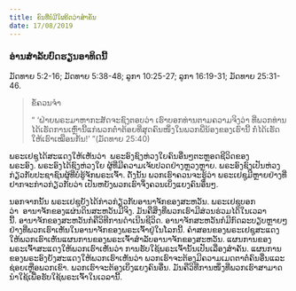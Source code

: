 ```yaml
---
title: ຄົນທີ່ບໍ່ມີໃຜຄິດວ່າສຳຄັນ
date: 17/08/2019
---
```


### ອ່ານສຳລັບບົດຮຽນອາທິດນີ້
ມັດທາຍ 5:2-16; ມັດທາຍ 5:38-48; ລູກາ 10:25-27; ລູກາ 16:19-31; ມັດທາຍ 25:31-46.

> <p>ຂໍ້ຄວນຈຳ</p>
> “ ‘ຝ່າຍພຣະມາຫາກະສັດຈະຊົງຕອບວ່າ ເຮົາບອກທ່ານຕາມຄວາມຈິງວ່າ ທີ່ພວກທ່ານໄດ້ເຮັດການເຫຼົ່ານີ້ແກ່ພວກຕ່ຳຕ້ອຍທີ່ສຸດຄົນໜຶ່ງໃນພວກພີ່ນ້ອງຂອງເຮົານີ້ ກໍ່ໄດ້ເຮັດໃຫ້ເຮົາເໝືອນກັນ!’ ”(ມັດທາຍ 25:40)

ພຣະເຢຊູໄດ້ສະແດງໃຫ້ເຫັນວ່າ  ພຣະອົງຊົງຫ່ວງໃຍຄົນອື່ນໆຕະຫຼອດຊີວິດຂອງພຣະອົງ. ພຣະອົງໄດ້ຊົງຫ່ວງໃຍ ຜູ້ທີ່ມີຄວາມເຈັບປວດຢ່າງຫຼວງຫຼາຍ. ພຣະອົງຊົງເປັນຫ່ວງກ່ຽວກັບປະຊາຊົນຜູ້ທີ່ບໍ່ຮູ້ຈັກພຣະເຈົ້າ. ດັ່ງນັ້ນ ພວກເຮົາຄວນຈະຮູ້ວ່າ ພຣະເຢຊູມີຫຼາຍຢ່າງທີ່ຢາກຈະກ່າວກ່ຽວກັບວ່າ ເປັນຫຍັງພວກເຮົາຈຶ່ງຄວນເບິ່ງແຍງຄົນອື່ນໆ.

ນອກຈາກນັ້ນ ພຣະເຢຊູຍັງໄດ້ກ່າວກ່ຽວກັບອານາຈັກຂອງສະຫວັນ. ພຣະເຢຊູບອກວ່າ  ອານາຈັກຂອງແຜ່ນດິນສະຫວັນມີຈິງ. ມັນຄືສິ່ງທີ່ພວກເຮົາມີສ່ວນຮ່ວມໄດ້ໃນເວລານີ້. ອານາຈັກຂອງສະຫວັນກໍຄືວິທີການດຳເນີນຊີວິດ. ອານາຈັກສະຫວັນກໍມີກົດລະບຽບຫຼາຍໆຢ່າງທີ່ພວກເຮົາເຫັນໃນອານາຈັກຂອງພຣະເຈົ້າຢູ່ໃນໂລກນີ້. ຄຳສອນຂອງພຣະເຢຊູສະແດງໃຫ້ພວກເຮົາເຫັນແຜນການຂອງພຣະເຈົ້າສຳລັບອານາຈັກຂອງສະຫວັນ. ແຜນການຂອງພຣະເຈົ້າສະແດງໃຫ້ພວກເຮົາເຫັນວ່າ ການຮັບໃຊ້ພຣະເຈົ້ານັ້ນເປັນເລື່ອງສຳຄັນ. ແຜນການຂອງພຣະອົງຍັງສະແດງໃຫ້ພວກເຮົາເຫັນວ່າ ພວກເຮົາຈະຕ້ອງມີຄວາມເມດຕາຕໍ່ຄົນອື່ນແລະຊ່ອຍເຫຼືອພວກເຂົາ. ພວກເຮົາຈະຕ້ອງເບິ່ງແຍງຄົນອື່ນ. ມັນຄືວິທີ່ການໜຶ່ງທີ່ພວກເຮົາສາມາດນຳໃຊ້ເພື່ອຮັບໃຊ້ພຣະເຈົ້າໃນເວລານີ້.